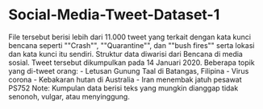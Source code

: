 # Social-Media-Tweet-Dataset-1
File tersebut berisi lebih dari 11.000 tweet yang terkait dengan kata kunci bencana seperti ""Crash"", ""Quarantine"", dan ""bush fires"" serta lokasi dan kata kunci itu sendiri. Struktur data diwarisi dari Bencana di media sosial. Tweet tersebut dikumpulkan pada 14 Januari 2020. Beberapa topik yang di-tweet orang: - Letusan Gunung Taal di Batangas, Filipina - Virus corona - Kebakaran hutan di Australia - Iran menembak jatuh pesawat PS752 Note: Kumpulan data berisi teks yang mungkin dianggap tidak senonoh, vulgar, atau menyinggung.
